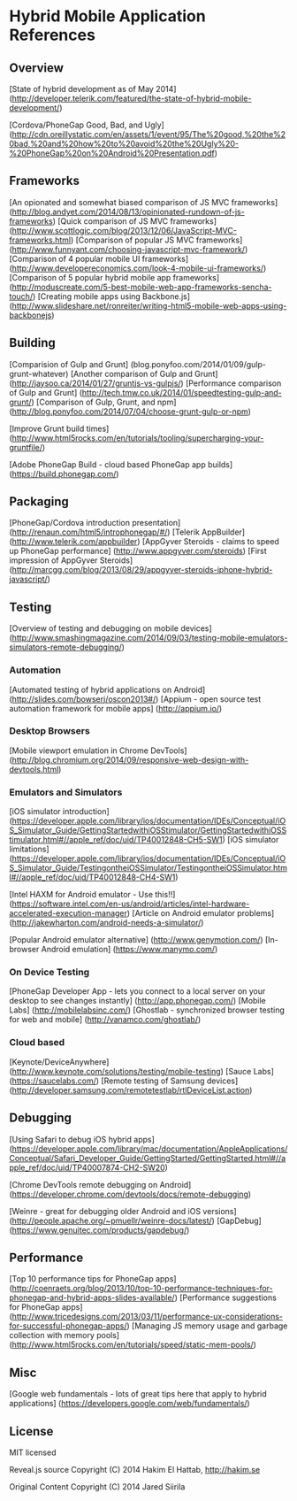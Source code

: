 # Hybrid Mobile Application References

## Overview

[State of hybrid development as of May 2014] (http://developer.telerik.com/featured/the-state-of-hybrid-mobile-development/)

[Cordova/PhoneGap Good, Bad, and Ugly] (http://cdn.oreillystatic.com/en/assets/1/event/95/The%20good,%20the%20bad,%20and%20how%20to%20avoid%20the%20Ugly%20-%20PhoneGap%20on%20Android%20Presentation.pdf)

## Frameworks

[An opionated and somewhat biased comparison of JS MVC frameworks] (http://blog.andyet.com/2014/08/13/opinionated-rundown-of-js-frameworks)
[Quick comparison of JS MVC frameworks] (http://www.scottlogic.com/blog/2013/12/06/JavaScript-MVC-frameworks.html)
[Comparison of popular JS MVC frameworks] (http://www.funnyant.com/choosing-javascript-mvc-framework/)
[Comparison of 4 popular mobile UI frameworks] (http://www.developereconomics.com/look-4-mobile-ui-frameworks/)
[Comparison of 5 popular hybrid mobile app frameworks] (http://moduscreate.com/5-best-mobile-web-app-frameworks-sencha-touch/)
[Creating mobile apps using Backbone.js] (http://www.slideshare.net/ronreiter/writing-html5-mobile-web-apps-using-backbonejs)

## Building

[Comparision of Gulp and Grunt] (blog.ponyfoo.com/2014/01/09/gulp-grunt-whatever)
[Another comparison of Gulp and Grunt] (http://jaysoo.ca/2014/01/27/gruntjs-vs-gulpjs/)
[Performance comparison of Gulp and Grunt] (http://tech.tmw.co.uk/2014/01/speedtesting-gulp-and-grunt/)
[Comparison of Gulp, Grunt, and npm] (http://blog.ponyfoo.com/2014/07/04/choose-grunt-gulp-or-npm)

[Improve Grunt build times] (http://www.html5rocks.com/en/tutorials/tooling/supercharging-your-gruntfile/)

[Adobe PhoneGap Build - cloud based PhoneGap app builds] (https://build.phonegap.com/)

## Packaging

[PhoneGap/Cordova introduction presentation] (http://renaun.com/html5/introphonegap/#/)
[Telerik AppBuilder] (http://www.telerik.com/appbuilder)
[AppGyver Steroids - claims to speed up PhoneGap performance] (http://www.appgyver.com/steroids)
[First impression of AppGyver Steroids] (http://marcgg.com/blog/2013/08/29/appgyver-steroids-iphone-hybrid-javascript/)

## Testing

[Overview of testing and debugging on mobile devices] (http://www.smashingmagazine.com/2014/09/03/testing-mobile-emulators-simulators-remote-debugging/)

### Automation
[Automated testing of hybrid applications on Android] (http://slides.com/bowserj/oscon2013#/)
[Appium - open source test automation framework for mobile apps] (http://appium.io/)

### Desktop Browsers
[Mobile viewport emulation in Chrome DevTools] (http://blog.chromium.org/2014/09/responsive-web-design-with-devtools.html)

### Emulators and Simulators

[iOS simulator introduction] (https://developer.apple.com/library/ios/documentation/IDEs/Conceptual/iOS_Simulator_Guide/GettingStartedwithiOSStimulator/GettingStartedwithiOSStimulator.html#//apple_ref/doc/uid/TP40012848-CH5-SW1)
[iOS simulator limitations] (https://developer.apple.com/library/ios/documentation/IDEs/Conceptual/iOS_Simulator_Guide/TestingontheiOSSimulator/TestingontheiOSSimulator.html#//apple_ref/doc/uid/TP40012848-CH4-SW1)

[Intel HAXM for Android emulator - Use this!!] (https://software.intel.com/en-us/android/articles/intel-hardware-accelerated-execution-manager)
[Article on Android emulator problems] (http://jakewharton.com/android-needs-a-simulator/)

[Popular Android emulator alternative] (http://www.genymotion.com/)
[In-browser Android emulation] (https://www.manymo.com/)

### On Device Testing
[PhoneGap Developer App - lets you connect to a local server on your desktop to see changes instantly] (http://app.phonegap.com/)
[Mobile Labs] (http://mobilelabsinc.com/)
[Ghostlab - synchronized browser testing for web and mobile] (http://vanamco.com/ghostlab/)

### Cloud based
[Keynote/DeviceAnywhere] (http://www.keynote.com/solutions/testing/mobile-testing)
[Sauce Labs] (https://saucelabs.com/)
[Remote testing of Samsung devices] (http://developer.samsung.com/remotetestlab/rtlDeviceList.action)

## Debugging

[Using Safari to debug iOS hybrid apps] (https://developer.apple.com/library/mac/documentation/AppleApplications/Conceptual/Safari_Developer_Guide/GettingStarted/GettingStarted.html#//apple_ref/doc/uid/TP40007874-CH2-SW20)

[Chrome DevTools remote debugging on Android] (https://developer.chrome.com/devtools/docs/remote-debugging)

[Weinre - great for debugging older Android and iOS versions] (http://people.apache.org/~pmuellr/weinre-docs/latest/)
[GapDebug] (https://www.genuitec.com/products/gapdebug/)

## Performance

[Top 10 performance tips for PhoneGap apps] (http://coenraets.org/blog/2013/10/top-10-performance-techniques-for-phonegap-and-hybrid-apps-slides-available/)
[Performance suggestions for PhoneGap apps] (http://www.tricedesigns.com/2013/03/11/performance-ux-considerations-for-successful-phonegap-apps/)
[Managing JS memory usage and garbage collection with memory pools] (http://www.html5rocks.com/en/tutorials/speed/static-mem-pools/)

## Misc

[Google web fundamentals - lots of great tips here that apply to hybrid applications] (https://developers.google.com/web/fundamentals/)

## License

MIT licensed

Reveal.js source
Copyright (C) 2014 Hakim El Hattab, http://hakim.se

Original Content
Copyright (C) 2014 Jared Siirila

